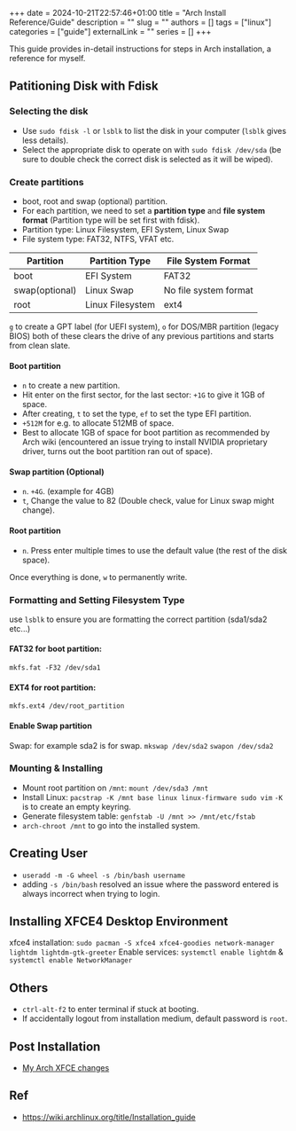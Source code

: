 +++ 
date = 2024-10-21T22:57:46+01:00
title = "Arch Install Reference/Guide"
description = ""
slug = ""
authors = []
tags = ["linux"]
categories = ["guide"]
externalLink = ""
series = []
+++

This guide provides in-detail instructions for steps in Arch installation, a reference for myself.

## Patitioning Disk with Fdisk

### Selecting the disk

- Use `sudo fdisk -l` or `lsblk` to list the disk in your computer (`lsblk` gives less details).
- Select the appropriate disk to operate on with `sudo fdisk /dev/sda` (be sure to double check the correct disk is selected as it will be wiped).

### Create partitions

- boot, root and swap (optional) partition.
- For each partition, we need to set a **partition type** and **file system format** (Partition type will be set first with fdisk).
- Partition type: Linux Filesystem, EFI System, Linux Swap
- File system type: FAT32, NTFS, VFAT etc.

| Partition      | Partition Type   | File System Format    |
| -------------- | ---------------- | --------------------- |
| boot           | EFI System       | FAT32                 |
| swap(optional) | Linux Swap       | No file system format |
| root           | Linux Filesystem | ext4                  |

`g` to create a GPT label (for UEFI system), `o` for DOS/MBR partition (legacy BIOS)
both of these clears the drive of any previous partitions and starts from clean slate.

#### Boot partition

- `n` to create a new partition.
- Hit enter on the first sector, for the last sector: `+1G` to give it 1GB of space.
- After creating, `t` to set the type, `ef` to set the type EFI partition.
- `+512M` for e.g. to allocate 512MB of space.
- Best to allocate 1GB of space for boot partition as recommended by Arch wiki (encountered an issue trying to install NVIDIA proprietary driver, turns out the boot partition ran out of space).

#### Swap partition (Optional)

- `n`. `+4G`. (example for 4GB)
- `t`, Change the value to 82 (Double check, value for Linux swap might change).

#### Root partition

- `n`. Press enter multiple times to use the default value (the rest of the disk space).

Once everything is done, `w` to permanently write.

### Formatting and Setting Filesystem Type

use `lsblk` to ensure you are formatting the correct partition (sda1/sda2 etc...)

#### FAT32 for boot partition:

`mkfs.fat -F32 /dev/sda1`

#### EXT4 for root partition:

`mkfs.ext4 /dev/root_partition`

#### Enable Swap partition

Swap: for example sda2 is for swap.
`mkswap /dev/sda2`
`swapon /dev/sda2`

### Mounting & Installing

- Mount root partition on `/mnt`: `mount /dev/sda3 /mnt`
- Install Linux: `pacstrap -K /mnt base linux linux-firmware sudo vim`
  `-K` is to create an empty keyring.
- Generate filesystem table: `genfstab -U /mnt >> /mnt/etc/fstab`
- `arch-chroot /mnt` to go into the installed system.

## Creating User

- `useradd -m -G wheel -s /bin/bash username`
- adding `-s /bin/bash` resolved an issue where the password entered is always incorrect when trying to login.

## Installing XFCE4 Desktop Environment

xfce4 installation: `sudo pacman -S xfce4 xfce4-goodies network-manager lightdm lightdm-gtk-greeter`
Enable services: `systemctl enable lightdm` & `systemctl enable NetworkManager`

## Others

- `ctrl-alt-f2` to enter terminal if stuck at booting.
- If accidentally logout from installation medium, default password is `root`.

## Post Installation

- [My Arch XFCE changes](/posts/arch-xfce-changes)

## Ref

- https://wiki.archlinux.org/title/Installation_guide
